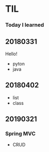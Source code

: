# TIL
### Today I learned
## 20180331

Hello! 
  
  * pyton
  * java
  
## 20180402
* list
* class

## 20190321
### Spring MVC
* CRUD
